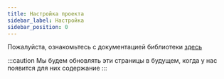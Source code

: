 ```yaml
---
title: Настройка проекта
sidebar_label: Настройка
sidebar_position: 0
---
```


Пожалуйста, ознакомьтесь с документацией библиотеки [здесь](https://binary-com.github.io/deriv-api/)

:::caution
Мы будем обновлять эти страницы в будущем, когда у нас появится для них содержание
:::
